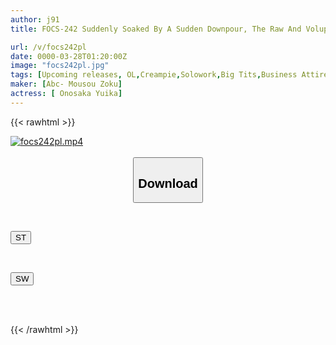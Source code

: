 ```yaml
---
author: j91
title: FOCS-242 Suddenly Soaked By A Sudden Downpour, The Raw And Voluptuous H-cup Of My Senior Makes Me Lose My Mind And I Get Pounded Hard In This Sex Scene With Yuika Onozaka

url: /v/focs242pl
date: 0000-03-28T01:20:00Z
image: "focs242pl.jpg"
tags: [Upcoming releases, OL,Creampie,Solowork,Big Tits,Business Attire,Subordinates - Colleagues	]
maker: [Abc- Mousou Zoku]
actress: [ Onosaka Yuika]
---
```



{{< rawhtml >}}

<div class="video" data-videoid="pending_link.html">
    <a href="javascript:;">
        <img src="/v/focs242pl/focs242pl.jpg" width="WIDTH" height="HEIGHT" alt="focs242pl.mp4" loading="lazy">
    </a>
</div>

<script type="text/javascript" src="https://j91.asia/asset/on-demand-pend.js"></script>

<br>
  <link rel="stylesheet" href="https://j91.asia/asset/bs5.css">
  
  <center>
  <button class="btn btn-primary" type="button" data-bs-toggle="collapse" data-bs-target=".multi-collapse" aria-expanded="false" aria-controls="multiCollapseExample1 multiCollapseExample2"><h2>Download</h2></button></center>
</p>
<div class="row">
  <div class="col">
    <div class="collapse multi-collapse" id="multiCollapseExample1">
      <div class="card card-body">
	      	      <br>
<div class="buttons">  
<p><a href="https://j91.asia/pending_link.html" target="_blank"><button class="btn-hover color-3"><i class="fa fa-download"></i> ST</button></a></p></div>
    </div>
  </div>
</div>
  <div class="col">
    <div class="collapse multi-collapse" id="multiCollapseExample2">
      <div class="card card-body">
	      <br>
<div class="buttons">
<p><a href="https://j91.asia/pending_link.html" target="_blank"><button class="btn-hover color-2"><i class="fa fa-download"></i> SW</button></a></p></div>
<br><br>
      </div>
    </div>
  </div>
</div>

{{< /rawhtml >}}